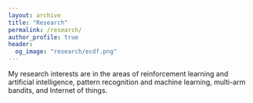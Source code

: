 ```yaml
---
layout: archive
title: "Research"
permalink: /research/
author_profile: true
header:
  og_image: "research/ecdf.png"
---
```


My research interests are in the areas of reinforcement learning and artificial intelligence, pattern recognition and machine learning, multi-arm bandits, and Internet of things.

